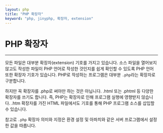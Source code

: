 ```yaml
---
layout: php
title: "PHP 확장자"
keyword: "php, jinyphp, 확장자, extension"
---
```


# PHP 확장자
---

모든 파일은 대부분 확장자(extension) 기호를 가지고 있습니다. 소스 파일을 열어보지 않고도 작성한 파일이 PHP 언어로 작성한 것인지를 쉽게 확인할 수 있도록 PHP 언어 또한 확장자 기호가 있습니다. PHP로 작성하는 프로그램은 대부분 `.php`라는 확장자로 구분합니다.  

하지만 꼭 확장자를 .php로 써야만 하는 것은 아닙니다. .html 또는 .phtml 등 다양한 확장자를 쓰기도 합니다. 즉, PHP는 확장자로 인해 프로그램 실행에 영향받지 않습니다. .htm 확장자를 가진 HTML 파일에서도 <?php ~~ ?> 기호를 통해 PHP 프로그램 소스를 삽입할 수 있습니다.  
 
참고로 `.php` 확장자 의미와 지정은 환경 설정 및 아파치와 같은 서버 프로그램에서 설정한 값을 따릅니다.  

<br><br>